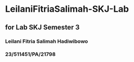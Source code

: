 # LeilaniFitriaSalimah-SKJ-Lab
## for Lab SKJ Semester 3
### Leilani Fitria Salimah Hadiwibowo
### 23/511451/PA/21798
